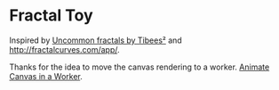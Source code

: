 # Fractal Toy

Inspired by [Uncommon fractals by Tibees²](https://www.youtube.com/watch?v=oyo6Yo2OM1M) and http://fractalcurves.com/app/.

Thanks for the idea to move the canvas rendering to a worker. [Animate Canvas in a Worker](https://macarthur.me/posts/animate-canvas-in-a-worker).
